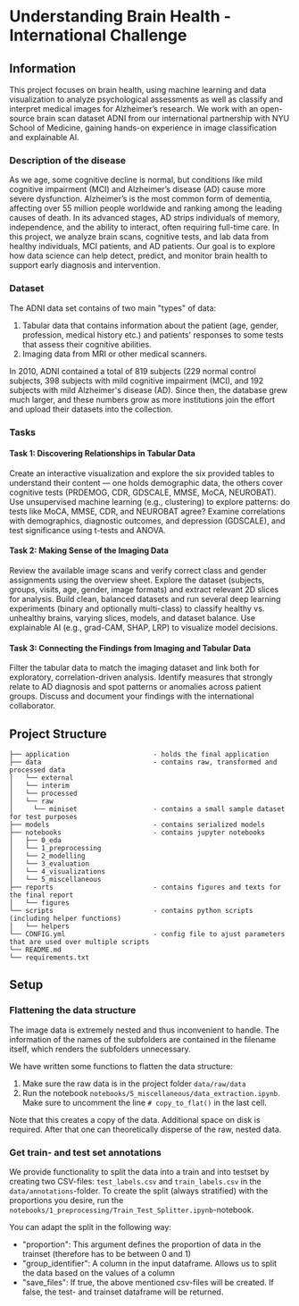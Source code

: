 # Understanding Brain Health - International Challenge

## Information
This project focuses on brain health, using machine learning and data visualization to analyze psychological assessments as well as classify and interpret medical images for Alzheimer’s research. We work with an open-source brain scan dataset ADNI from our international partnership with NYU School of Medicine, gaining hands-on experience in image classification and explainable AI.

### Description of the disease
As we age, some cognitive decline is normal, but conditions like mild cognitive impairment (MCI) and Alzheimer’s disease (AD) cause more severe dysfunction. Alzheimer’s is the most common form of dementia, affecting over 55 million people worldwide and ranking among the leading causes of death. In its advanced stages, AD strips individuals of memory, independence, and the ability to interact, often requiring full-time care. In this project, we analyze brain scans, cognitive tests, and lab data from healthy individuals, MCI patients, and AD patients. Our goal is to explore how data science can help detect, predict, and monitor brain health to support early diagnosis and intervention.

### Dataset
The ADNI data set contains of two main "types" of data:
1) Tabular data that contains information about the patient (age, gender, profession, medical history etc.) and patients' responses to some tests that assess their cognitive abilities.
2) Imaging data from MRI or other medical scanners.

In 2010, ADNI contained a total of 819 subjects (229 normal control subjects, 398 subjects with mild cognitive impairment (MCI), and 192 subjects with mild Alzheimer's disease (AD). Since then, the database grew much larger, and these numbers grow as more institutions join the effort and upload their datasets into the collection.

### Tasks

#### Task 1: Discovering Relationships in Tabular Data
Create an interactive visualization and explore the six provided tables to understand their content — one holds demographic data, the others cover cognitive tests (PRDEMOG, CDR, GDSCALE, MMSE, MoCA, NEUROBAT). Use unsupervised machine learning (e.g., clustering) to explore patterns: do tests like MoCA, MMSE, CDR, and NEUROBAT agree? Examine correlations with demographics, diagnostic outcomes, and depression (GDSCALE), and test significance using t-tests and ANOVA.

#### Task 2: Making Sense of the Imaging Data
Review the available image scans and verify correct class and gender assignments using the overview sheet. Explore the dataset (subjects, groups, visits, age, gender, image formats) and extract relevant 2D slices for analysis. Build clean, balanced datasets and run several deep learning experiments (binary and optionally multi-class) to classify healthy vs. unhealthy brains, varying slices, models, and dataset balance. Use explainable AI (e.g., grad-CAM, SHAP, LRP) to visualize model decisions.

#### Task 3: Connecting the Findings from Imaging and Tabular Data
Filter the tabular data to match the imaging dataset and link both for exploratory, correlation-driven analysis. Identify measures that strongly relate to AD diagnosis and spot patterns or anomalies across patient groups. Discuss and document your findings with the international collaborator.

## Project Structure
```
├── application                     - holds the final application
├── data                            - contains raw, transformed and processed data
│   └── external               
│   └── interim
│   └── processed
│   └── raw
│     └── miniset                   - contains a small sample dataset for test purposes
├── models                          - contains serialized models
├── notebooks                       - contains jupyter notebooks 
│   ├── 0_eda
│   └── 1_preprocessing
│   └── 2_modelling
│   └── 3_evaluation
│   └── 4_visualizations
│   └── 5_miscellaneous
├── reports                         - contains figures and texts for the final report
│   └── figures
└── scripts                         - contains python scripts (including helper functions)
│   └── helpers
└── CONFIG.yml                      - config file to ajust parameters that are used over multiple scripts
└── README.md
└── requirements.txt

```

## Setup

### Flattening the data structure
The image data is extremely nested and thus inconvenient to handle. The information of the names of the subfolders
are contained in the filename itself, which renders the subfolders unnecessary.

We have written some functions to flatten the data structure:
1. Make sure the raw data is in the project folder `data/raw/data`
2. Run the notebook `notebooks/5_miscellaneous/data_extraction.ipynb`. Make sure to uncomment the line
`# copy_to_flat()` in the last cell. 

Note that this creates a copy of the data. Additional space on disk is required. After that one can theoretically disperse of the raw, nested data.

### Get train- and test set annotations
We provide functionality to split the data into a train and into testset by creating two CSV-files:
`test_labels.csv` and `train_labels.csv` in the `data/annotations`-folder. 
To create the split (always stratified) with the proportions you desire, run the `notebooks/1_preprocessing/Train_Test_Splitter.ipynb`-notebook.

You can adapt the split in the following way:
 - "proportion": This argument defines the proportion of data in the trainset (therefore has to be between 0 and 1)
 - "group_identifier": A column in the input dataframe. Allows us to split the data based on the values of a column
 - "save_files": If true, the above mentioned csv-files will be created. If false, the test- and trainset dataframe will be returned.
